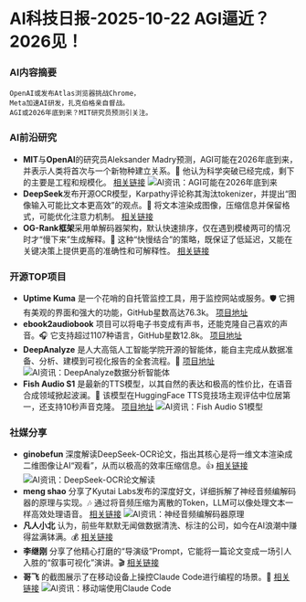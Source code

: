 
# AI科技日报-2025-10-22 AGI逼近？2026见！
### **AI内容摘要**
```
OpenAI或发布Atlas浏览器挑战Chrome，
Meta加速AI研发，扎克伯格亲自督战。
AGI或2026年底到来？MIT研究员预测引关注。
```
### AI前沿研究
*   **MIT**与**OpenAI**的研究员Aleksander Madry预测，AGI可能在2026年底到来，并表示人类将首次与一个新物种建立关系。🤯 他认为科学突破已经完成，剩下的主要是工程和规模化。
    [相关链接](https://www.reddit.com/r/artificial/comments/1ocb7nc/mitopenais_aleksander_madry_says_agi_potentially/)
    ![AI资讯：AGI可能在2026年底到来](https://source.hubtoday.app/images/2025/10/news_01k83p62brf3ate82gxtm3wz6c.avif)
*   **DeepSeek**发布开源OCR模型，Karpathy评论称其淘汰tokenizer，并提出“图像输入可能比文本更高效”的观点。🤔 将文本渲染成图像，压缩信息并保留格式，可能优化注意力机制。
    [相关链接](https://x.com/rasbt/status/1980642191950090585)
*   **OG-Rank框架**采用单解码器架构，默认快速排序，仅在遇到模棱两可的情况时才“慢下来”生成解释。🤔 这种“快慢结合”的策略，既保证了低延迟，又能在关键决策上提供更高的准确性和可解释性。
    [相关链接](https://arxiv.org/abs/2510.17614)
### 开源TOP项目
*   **Uptime Kuma** 是一个花哨的自托管监控工具，用于监控网站或服务。🛡️ 它拥有美观的界面和强大的功能，GitHub星数高达76.3k。
    [项目地址](https://github.com/louislam/uptime-kuma)
*   **ebook2audiobook** 项目可以将电子书变成有声书，还能克隆自己喜欢的声音。🎧 它支持超过1107种语言，GitHub星数12.8k。
    [项目地址](https://github.com/DrewThomasson/ebook2audiobook)
*   **DeepAnalyze** 是人大高瓴人工智能学院开源的智能体，能自主完成从数据准备、分析、建模到可视化报告的全套流程。🤖
    [项目地址](https://github.com/ruc-datalab/DeepAnalyze)
    ![AI资讯：DeepAnalyze数据分析智能体](https://source.hubtoday.app/images/2025/10/news_01k83p6a64fd4sa4gfxvsk91r9.avif)
*   **Fish Audio S1** 是最新的TTS模型，以其自然的表达和极高的性价比，在语音合成领域掀起波澜。🌊 该模型在HuggingFace TTS竞技场主观评估中位居第一，还支持10秒声音克隆。
    [项目地址](https://github.com/fishaudio/fish-speech)
    ![AI资讯：Fish Audio S1模型](https://source.hubtoday.app/images/2025/10/news_01k83p6e7eeer9wc94j9q21k7b.avif)
### 社媒分享
*   **ginobefun** 深度解读DeepSeek-OCR论文，指出其核心是将一维文本渲染成二维图像让AI“观看”，从而以极高的效率压缩信息。👍
    [相关链接](https://x.com/hongming731/status/1980623199361794445)
    ![AI资讯：DeepSeek-OCR论文解读](https://source.hubtoday.app/images/2025/10/news_01k83p6hnseftrch5j21zx2gme.avif)
*   **meng shao** 分享了Kyutai Labs发布的深度好文，详细拆解了神经音频编解码器的原理与实现。🎶 通过将音频压缩为离散的Token，LLM可以像处理文本一样高效处理语音。
    [相关链接](https://kyutai.org/next/codec-explainer)
    ![AI资讯：神经音频编解码器原理](https://source.hubtoday.app/images/2025/10/news_01k83p6mqafv19pz5fcqrg14jm.avif)
*   **凡人小北** 认为，前些年默默无闻做数据清洗、标注的公司，如今在AI浪潮中赚得盆满钵满。💰
    [相关链接](https://x.com/frxiaobei/status/1980574658064970009)
*   **李继刚** 分享了他精心打磨的“导演级”Prompt，它能将一篇论文变成一场引人入胜的“叙事可视化”演讲。🎬
    [相关链接](https://x.com/lijigang_com/status/1980471340919583038)
*   **哥飞** 的截图展示了在移动设备上操控Claude Code进行编程的场景。📱
    [相关链接](https://m.okjike.com/originalPosts/68f7097ca79910941039bcab)
    ![AI资讯：移动端使用Claude Code](https://source.hubtoday.app/images/2025/10/news_01k83p6vx8ejxt7yhfjgmhk0hp.avif)